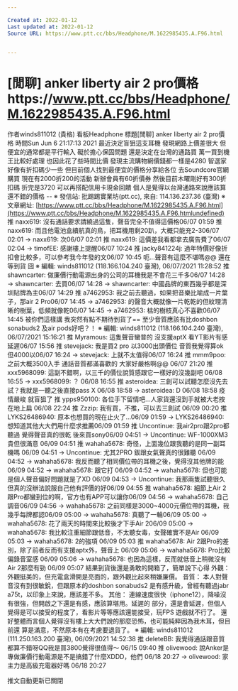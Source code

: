 ```yaml
---

Created at: 2022-01-12
Last updated at: 2022-01-12
Source URL: https://www.ptt.cc/bbs/Headphone/M.1622985435.A.F96.html


---
```


# [閒聊] anker liberty air 2 pro價格https://www.ptt.cc/bbs/Headphone/M.1622985435.A.F96.html


作者winds811012 (貴格)
看板Headphone
標題\[閒聊\] anker liberty air 2 pro價格
時間Sun Jun 6 21:17:13 2021
最近決定盲狙這支耳機 發現網路上價差很大 但便宜的通常都是平行輸入 礙於擔心保固問題 還是決定在台灣的通路買 萬一買到機王比較好處理 也因此花了些時間比價 發現主流購物網價錢都一樣是4280 智選家好像有折扣碼少一些 但目前個人找到最便宜的價格分享給各位 去Soundcore官網購買 現在有2000折200的活動 新辦會員有60折價券 然後目前木曜剛好有300折扣碼 折完是3720 可以再搭配信用卡現金回饋 個人是覺得以台灣通路來說應該算還不錯的價格 -- ※ 發信站: 批踢踢實業坊(ptt.cc), 來自: 114.136.237.36 (臺灣) ※ 文章網址: [https://www.ptt.cc/bbs/Headphone/M.1622985435.A.F96.html](https://www.ptt.cc/bbs/Headphone/M.1622985435.A.F96.htmlundefined)
推 naxx619: 沒有通話要求請繞過這隻，聲音完全不值得這價格06/07 01:59
推 naxx619: 而且他電池盒續航真的鳥，把耳機用剩20趴，大概只能充2-306/07 02:01
→ naxx619: 次06/07 02:01
推 naxx619: 這價差我看都拿去廣告費了06/07 02:04
→ timofEE: 感謝樓上提醒06/07 10:24
推 jacky841224j: 過年特價好像折扣會比較多，可以參考我今年發的文06/07 10:45
呃...聲音有這麼不堪嗎@@ 還在等到貨 囧 ※ 編輯: winds811012 (118.166.104.240 臺灣), 06/07/2021 11:28:52
推 shawncarter: 做廉價行動電源出身的公司的耳機我是不會花三千多06/07 14:28
→ shawncarter: 去買06/07 14:28
→ shawncarter: 中國品牌的東西幾乎都是深圳貼牌為主06/07 14:29
推 a7462953: 我之前去聽過，如果把音樂比喻成一片葉子，那air 2 Pro06/07 14:45
→ a7462953: 的聲音大概就像一片乾乾的但紋理清晰的樹葉，低頻就像乾06/07 14:45
→ a7462953: 枯的樹枝真心不喜歡06/07 14:45
被你們這樣講 我突然有點不期待到貨了== 至少音質應該有比doshbon sonabuds2 及air pods好吧？！ ※ 編輯: winds811012 (118.166.104.240 臺灣), 06/07/2021 15:16:21
推 Myramous: 這隻聲音蠻普的 沒支援aptX 看YT影片有感延遲06/07 15:56
推 stevejack: 我是買2 pro 以3000出頭價位 音質我覺得算ok 但4000以06/07 16:24
→ stevejack: 上就不太值得06/07 16:24
推 mmm9poo: 之前大概3500入手 通話音質都滿喜歡的 大家好嚴格啊@@ 06/07 21:20
推 xxx5968099: 這副不錯啊，以三千的價位說質感跟它一樣好的沒幾副吧 06/08 16:55
→ xxx5968099: ？ 06/08 16:55
推 asteroidea: 三創可以試聽怎麼沒先去試？我就是一聽之後直接pass X 06/08 18:58
→ asteroidea: D 06/08 18:58
疫情嚴峻 就盲狙了
推 ypps950100: 各位手下留情吧...人家貨還沒到手就被大老按在地上扁 06/08 22:24
推 Zzzip: 我有買，不推，可以去三創試 06/09 00:20
推 LYKS26486940: 原本也想買的現在止火了…06/09 01:59
→ LYKS26486940: 想知道其他大大們用什麼求推薦06/09 01:59
推 Uncontinue: 我air2pro跟2pro都聽過 覺得聲音真的很乾 後來買sony06/09 04:51
→ Uncontinue: WF-1000XM3 貴但很滿意 06/09 04:51
推 wahaha5678: 奇怪，上面幾位跟我聽的是同一副耳機嗎 06/09 04:51
→ Uncontinue: 尤其2PRO 鈸跟女氣聲真的很難聽 06/09 04:52
→ wahaha5678: 我反而聽了相同價位帶的耳機之後，覺得沒其他牌的能 06/09 04:52
→ wahaha5678: 跟它打 06/09 04:52
→ wahaha5678: 但也可能是個人聲音偏好問題就是了XD 06/09 04:53
→ Uncontinue: 我那兩隻試聽很久 但真的沒辦法說服自己他有評價的好06/09 04:55
推 wahaha5678: 細節上Air 2跟Pro都蠻到位的啊，官方也有APP可以讓你06/09 04:56
→ wahaha5678: 自己調音06/09 04:56
→ wahaha5678: 之前同樣是3000~4000元價位帶的耳機，我幾乎每牌都認06/09 05:00
→ wahaha5678: 真聽了一輪06/09 05:00
→ wahaha5678: 花了兩天的時間來比較後才下手Air 206/09 05:00
→ wahaha5678: 我比較注重細節跟低音，不太聽女毒，女聲確實不是Air 06/09 05:03
→ wahaha5678: 2的強項 06/09 05:03
推 wahaha5678: Air 2跟Pro的差別，除了前者反而有支援aptx外，聲音上 06/09 05:06
→ wahaha5678: Pro比較偏錄音室感 06/09 05:06
→ wahaha5678: 也因為這樣，反而就低音上稍微沒有Air 2那麼有勁 06/09 05:07
結果到貨後還是勇敢的開箱了，簡單說下心得 外觀： 外觀挺美的，但充電盒滑開是亮面的，跟外觀比起來稍嫌廉價。 音質： 本人對聲音沒有到很敏銳，但跟原本的doshbon sonabuds2 是有感升級，曾經有聽過jabr a75t，以印象上來說，應該差不多。 其他： 連線速度很快（iphone12），降噪沒有很強，但開啟之下還是有感，應該算堪用。延遲的 部分，還是會延遲，但個人覺得是可以接受的程度了，看影片等等應該還能接受，玩FPS 遊戲就不行了。 還好整體而言個人覺得沒有樓上大大們說的那麼恐怖，也可能純粹因為我木耳，但目前還 算是滿意，不然原本有在考慮要退貨了。 ※ 編輯: winds811012 (111.250.163.200 臺灣), 06/09/2021 14:52:38
推 deleteBB: 我覺得通話跟音質都算不錯呀QQ我是買3800覺得很值得～ 06/15 09:40
推 olivewood: 說Anker是專做廉價行動電源是不是搞錯了什麼XDDD，他們 06/18 20:27
→ olivewood: 家主力是高級充電器好嗎 06/18 20:27

推文自動更新已關閉

